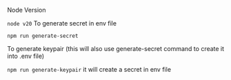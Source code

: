 Node Version

`node v20`
To generate secret in env file

`npm run generate-secret`

To generate keypair (this will also use generate-secret command to create it into .env file)

`npm run generate-keypair` it will create a secret in env file 

